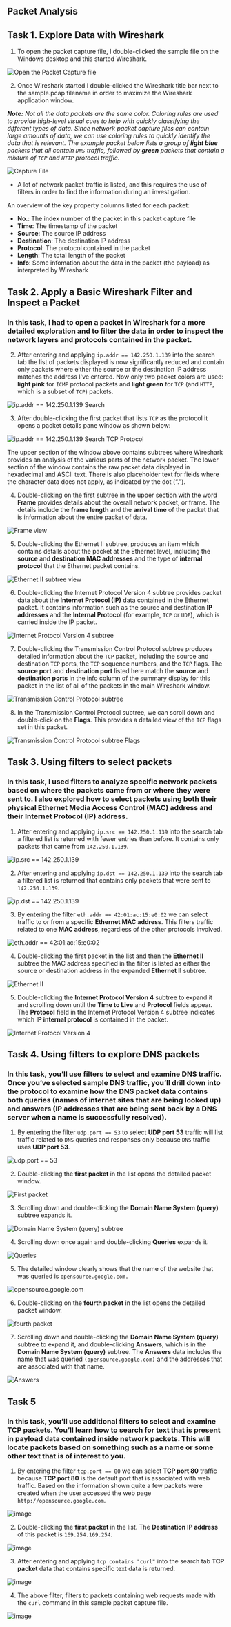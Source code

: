 ## Packet Analysis 

## Task 1. Explore Data with Wireshark
1. To open the packet capture file, I double-clicked the sample file on the Windows desktop and this started Wireshark.

![Open the Packet Capture file](https://github.com/user-attachments/assets/37427b29-195f-4e45-a2f6-cb1000d44407)

2. Once Wireshark started I double-clicked the Wireshark title bar next to the sample.pcap filename in order to maximize the Wireshark application window.

***Note:** Not all the data packets are the same color. Coloring rules are used to provide high-level visual cues to help with quickly classifying the different types of data. Since network packet capture files can contain large amounts of data, we can use coloring rules to quickly identify the data that is relevant. The example packet below lists a group of **light blue** packets that all contain `DNS` traffic, followed by **green** packets that contain a mixture of `TCP` and `HTTP` protocol traffic.*
  
![Capture File](https://github.com/user-attachments/assets/3f1cd043-14c1-4c66-9002-d8fe114b529e)

* A lot of network packet traffic is listed, and this requires the use of filters in order to find the information during an investigation.

An overview of the key property columns listed for each packet: 
* **No.**: The index number of the packet in this packet capture file
* **Time**: The timestamp of the packet
* **Source**: The source IP address
* **Destination**: The destination IP address
* **Protocol**: The protocol contained in the packet
* **Length**: The total length of the packet
* **Info**: Some infomation about the data in the packet (the payload) as interpreted by Wireshark

## Task 2. Apply a Basic Wireshark Filter and Inspect a Packet

### In this task, I had to open a packet in Wireshark for a more detailed exploration and to filter the data in order to inspect the network layers and protocols contained in the packet.

2. After entering and applying `ip.addr == 142.250.1.139` into the search tab the list of packets displayed is now significantly reduced and contain only packets where either the source or the destination IP address matches the address I've entered. Now only two packet colors are used: **light pink** for `ICMP` protocol packets and **light green** for `TCP` (and `HTTP`, which is a subset of `TCP`) packets.

![ip.addr == 142.250.1.139 Search](https://github.com/user-attachments/assets/f958f17d-4a76-44ba-913b-5056ee13b685)

3. After double-clicking the first packet that lists `TCP` as the protocol it opens a packet details pane window as shown below:

![ip.addr == 142.250.1.139 Search TCP Protocol](https://github.com/user-attachments/assets/5eca4994-f9ad-412d-91d3-51fd99049bf6)

The upper section of the window above contains subtrees where Wireshark provides an analysis of the various parts of the network packet. The lower section of the window contains the raw packet data displayed in hexadecimal and ASCII text. There is also placeholder text for fields where the character data does not apply, as indicated by the dot (“.”).

4. Double-clicking on the first subtree in the upper section with the word **Frame** provides details about the overall network packet, or frame. The details include the **frame length** and the **arrival time** of the packet that is information about the entire packet of data.

![Frame view](https://github.com/user-attachments/assets/6d2d0491-ef53-467b-bf4a-4987950dbad4)

5. Double-clicking the Ethernet II subtree, produces an item which contains details about the packet at the Ethernet level, including the **source** and **destination MAC addresses** and the type of **internal protocol** that the Ethernet packet contains.

![Ethernet II subtree view](https://github.com/user-attachments/assets/bf0834d0-59ef-451e-a825-894175b8ca79)

6. Double-clicking the Internet Protocol Version 4 subtree provides packet data about the **Internet Protocol (IP)** data contained in the Ethernet packet. It contains information such as the source and destination **IP addresses** and the **Internal Protocol** (for example, `TCP` or `UDP`), which is carried inside the IP packet.

![Internet Protocol Version 4 subtree](https://github.com/user-attachments/assets/3a4af9b6-25bd-4d94-a0a6-071c6c9a3009)

7. Double-clicking the Transmission Control Protocol subtree produces detailed information about the `TCP` packet, including the source and destination `TCP` ports, the `TCP` sequence numbers, and the `TCP` flags. The **source port** and **destination port** listed here match the **source** and **destination ports** in the info column of the summary display for this packet in the list of all of the packets in the main Wireshark window.

![Transmission Control Protocol subtree](https://github.com/user-attachments/assets/51fa8258-04b4-4bbd-96bc-74096f22b474)

8. In the Transmission Control Protocol subtree, we can scroll down and double-click on the **Flags**. This provides a detailed view of the `TCP` flags set in this packet.

![Transmission Control Protocol subtree Flags](https://github.com/user-attachments/assets/27f86a35-4763-41a7-93d6-d7eeb5efb01c)

## Task 3. Using filters to select packets

### In this task, I used filters to analyze specific network packets based on where the packets came from or where they were sent to. I also explored how to select packets using both their physical Ethernet Media Access Control (MAC) address and their Internet Protocol (IP) address.

1. After entering and applying `ip.src == 142.250.1.139` into the search tab a filtered list is returned with fewer entries than before. It contains only packets that came from `142.250.1.139`.

![ip.src == 142.250.1.139](https://github.com/user-attachments/assets/1fc6c1a9-6afc-4d71-8403-650e6353a74d)

2. After entering and applying `ip.dst == 142.250.1.139` into the search tab a filtered list is returned that contains only packets that were sent to `142.250.1.139`.

![ip.dst == 142.250.1.139](https://github.com/user-attachments/assets/fe009584-70ca-4da2-a904-fed2ef9e8e96)

3. By entering the filter `eth.addr == 42:01:ac:15:e0:02` we can select traffic to or from a specific **Ethernet MAC address**. This filters traffic related to one **MAC address**, regardless of the other protocols involved.

![eth.addr == 42:01:ac:15:e0:02](https://github.com/user-attachments/assets/2ac9bf5b-c9b0-4f31-b4c0-99e2ce545b49)

4. Double-clicking the first packet in the list and then the **Ethernet II** subtree the MAC address specified in the filter is listed as either the source or destination address in the expanded **Ethernet II** subtree.

![Ethernet II](https://github.com/user-attachments/assets/5b98b6ce-7d8a-47e8-8724-b4147b4b6bb0)

5. Double-clicking the **Internet Protocol Version 4** subtree to expand it and scrolling down until the **Time to Live** and **Protocol** fields appear. The **Protocol** field in the Internet Protocol Version 4 subtree indicates which **IP internal protocol** is contained in the packet.

![Internet Protocol Version 4](https://github.com/user-attachments/assets/76d1f8b7-c744-4b54-8b39-806b4a5f1fac)

## Task 4. Using filters to explore DNS packets

### In this task, you’ll use filters to select and examine DNS traffic. Once you‘ve selected sample DNS traffic, you’ll drill down into the protocol to examine how the DNS packet data contains both queries (names of internet sites that are being looked up) and answers (IP addresses that are being sent back by a DNS server when a name is successfully resolved).

1. By entering the filter `udp.port == 53` to select **UDP port 53** traffic will list traffic related to `DNS` queries and responses only because `DNS` traffic uses **UDP port 53**.

![udp.port == 53](https://github.com/user-attachments/assets/a08736a5-0bd4-498c-b46f-2cc6f52bd71a)

2. Double-clicking the **first packet** in the list opens the detailed packet window. 

![First packet](https://github.com/user-attachments/assets/b2991353-d0fb-4fad-aef9-ed1f87ef2e5e)

3. Scrolling down and double-clicking the **Domain Name System (query)** subtree expands it. 

![Domain Name System (query) subtree](https://github.com/user-attachments/assets/f03f4318-63cc-4f55-8ab0-78df4d235635)

4. Scrolling down once again and double-clicking **Queries** expands it.

![Queries](https://github.com/user-attachments/assets/2abd3e61-84de-4d4d-b953-7dda79fd883f)

5. The detailed window clearly shows that the name of the website that was queried is `opensource.google.com.`

![opensource.google.com](https://github.com/user-attachments/assets/75ca68d3-c729-4f40-bf29-632fbbb1b32a)

6. Double-clicking on the **fourth packet** in the list opens the detailed packet window.

![fourth packet](https://github.com/user-attachments/assets/2cf20d11-cddc-48c7-8bf7-e1e5417884d6)

7. Scrolling down and double-clicking the **Domain Name System (query)** subtree to expand it, and double-clicking **Answers**, which is in the **Domain Name System (query)** subtree. The **Answers** data includes the name that was queried `(opensource.google.com)` and the addresses that are associated with that name. 

![Answers](https://github.com/user-attachments/assets/8a288f41-9085-4bec-9ac9-adbe028b3287)

## Task 5

### In this task, you’ll use additional filters to select and examine TCP packets. You’ll learn how to search for text that is present in payload data contained inside network packets. This will locate packets based on something such as a name or some other text that is of interest to you.

1. By entering the filter `tcp.port == 80` we can select **TCP port 80** traffic because **TCP port 80** is the default port that is associated with web traffic. Based on the information shown quite a few packets were created when the user accessed the web page `http://opensource.google.com`.

![image](https://github.com/user-attachments/assets/0017387e-4089-400d-b925-849792eaf594)

2. Double-clicking the **first packet** in the list. The **Destination IP address** of this packet is `169.254.169.254`.

![image](https://github.com/user-attachments/assets/e7cc06d9-9570-40b0-b060-e0816312a4fc)

3. After entering and applying `tcp contains "curl"` into the search tab **TCP packet** data that contains specific text data is returned.

![image](https://github.com/user-attachments/assets/908fa2b6-3388-472a-a063-484a1dab48ba)

4. The above filter, filters to packets containing web requests made with the `curl` command in this sample packet capture file.

![image](https://github.com/user-attachments/assets/bb8922fe-ab17-4744-ae6c-27a05e4ceb73)
